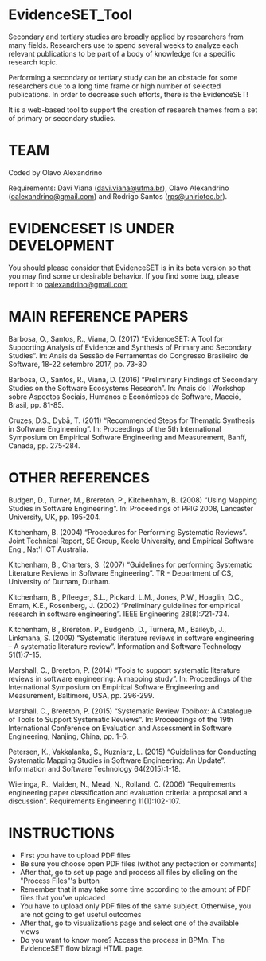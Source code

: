 # EvidenceSET_Tool

Secondary and tertiary studies are broadly applied by researchers from many fields. Researchers use to spend several weeks to analyze each relevant publications to be part of a body of knowledge for a specific research topic.  

Performing a secondary or tertiary study can be an obstacle for some researchers due to a long time frame or high number of selected publications. In order to decrease such efforts, there is the EvidenceSET! 

It is a web-based tool to support the creation of research themes from a set of primary or secondary studies.

# TEAM
Coded by Olavo Alexandrino

Requirements: Davi Viana (davi.viana@ufma.br), Olavo Alexandrino (oalexandrino@gmail.com) and Rodrigo Santos (rps@uniriotec.br).

# EVIDENCESET IS UNDER DEVELOPMENT

You should please consider that EvidenceSET is in its beta version so that you may find some undesirable behavior.
If you find some bug, please report it to oalexandrino@gmail.com

# MAIN REFERENCE PAPERS

Barbosa, O., Santos, R., Viana, D. (2017) “EvidenceSET: A Tool for Supporting Analysis of Evidence and Synthesis of Primary and Secondary Studies”. In: Anais da Sessão de Ferramentas do Congresso Brasileiro de Software, 18-22 setembro 2017, pp. 73-80

Barbosa, O., Santos, R., Viana, D. (2016) “Preliminary Findings of Secondary Studies on the Software Ecosystems Research”. In: Anais do I Workshop sobre Aspectos Sociais, Humanos e Econômicos de Software, Maceió, Brasil, pp. 81-85.

Cruzes, D.S., Dybå, T. (2011) “Recommended Steps for Thematic Synthesis in Software Engineering”. In: Proceedings of the 5th International Symposium on Empirical Software Engineering and Measurement, Banff, Canada, pp. 275-284.

# OTHER REFERENCES

Budgen, D., Turner, M., Brereton, P., Kitchenham, B. (2008) “Using Mapping Studies in Software Engineering”. In: Proceedings of PPIG 2008, Lancaster University, UK, pp. 195-204.

Kitchenham, B. (2004) “Procedures for Performing Systematic Reviews”. Joint Technical Report, SE Group, Keele University, and Empirical Software Eng., Nat'l ICT Australia.

Kitchenham, B., Charters, S. (2007) “Guidelines for performing Systematic Literature Reviews in Software Engineering”. TR - Department of CS, University of Durham, Durham.

Kitchenham, B., Pfleeger, S.L., Pickard, L.M., Jones, P.W., Hoaglin, D.C., Emam, K.E., Rosenberg, J. (2002) “Preliminary guidelines for empirical research in software engineering”. IEEE Engineering 28(8):721-734.

Kitchenham, B., Brereton. P., Budgenb, D., Turnera, M., Baileyb, J., Linkmana, S. (2009) “Systematic literature reviews in software engineering – A systematic literature review”. Information and Software Technology 51(1):7-15.

Marshall, C., Brereton, P. (2014) “Tools to support systematic literature reviews in software engineering: A mapping study”. In: Proceedings of the International Symposium on Empirical Software Engineering and Measurement, Baltimore, USA, pp. 296-299.

Marshall, C., Brereton, P. (2015) “Systematic Review Toolbox: A Catalogue of Tools to Support Systematic Reviews”. In: Proceedings of the 19th International Conference on Evaluation and Assessment in Software Engineering, Nanjing, China, pp. 1-6.

Petersen, K., Vakkalanka, S., Kuzniarz, L. (2015) “Guidelines for Conducting Systematic Mapping Studies in Software Engineering: An Update”. Information and Software Technology 64(2015):1-18.

Wieringa, R., Maiden, N., Mead, N., Rolland. C. (2006) “Requirements engineering paper classification and evaluation criteria: a proposal and a discussion”. Requirements Engineering 11(1):102-107.

# INSTRUCTIONS

- First you have to upload PDF files
- Be sure you choose open PDF files (withot any protection or comments)
- After that, go to set up page and process all files by clicling on the "Process Files"'s button
- Remember that it may take some time according to the amount of PDF files that you've uploaded
- You have to upload only PDF files of the same subject. Otherwise, you are not going to get useful outcomes
- After that, go to visualizations page and select one of the available views
- Do you want to know more? Access the process in BPMn. The EvidenceSET flow bizagi HTML page.
